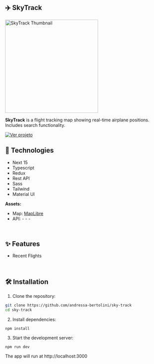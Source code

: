 ## ✈️ SkyTrack

<img src="https://andressabertolini.com/static/media/project-sky-track.568d144f8fa0eace5af4.jpg" alt="SkyTrack Thumbnail" width="300" />

**SkyTrack** is a flight tracking map showing real-time airplane positions. Includes search functionality.

<a href="https://sky-track-app.vercel.app/" target="_blank">
  <img src="https://img.shields.io/badge/Live%20Demo-0095ea?style=for-the-badge" alt="Ver projeto">
</a>

<br>

## 🚀 Technologies

- Next 15
- Typescript
- Redux
- Rest API
- Sass
- Tailwind
- Material UI

**Assets:**
- Map: [MapLibre](https://maplibre.org/)
- API: - - - 

<br>

## ✨ Features

- Recent Flights

<br>

## 🛠️ Installation

1. Clone the repository:

```bash
git clone https://github.com/andressa-bertolini/sky-track
cd sky-track
```

2. Install dependencies:
```
npm install
```

3. Start the development server:
```
npm run dev
```

The app will run at http://localhost:3000